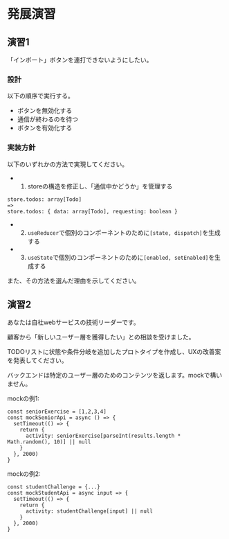 # 発展演習

## 演習1

「インポート」ボタンを連打できないようにしたい。

### 設計

以下の順序で実行する。
- ボタンを無効化する
- 通信が終わるのを待つ
- ボタンを有効化する

### 実装方針

以下のいずれかの方法で実現してください。
- 1. storeの構造を修正し、「通信中かどうか」を管理する
```
store.todos: array[Todo]
=>
store.todos: { data: array[Todo], requesting: boolean }
```
- 2. `useReducer`で個別のコンポーネントのために`[state, dispatch]`を生成する
- 3. `useState`で個別のコンポーネントのために`[enabled, setEnabled]`を生成する

また、その方法を選んだ理由を示してください。

## 演習2

あなたは自社webサービスの技術リーダーです。

顧客から「新しいユーザー層を獲得したい」との相談を受けました。

TODOリストに状態や条件分岐を追加したプロトタイプを作成し、UXの改善案を発表してください。

バックエンドは特定のユーザー層のためのコンテンツを返します。mockで構いません。

mockの例1:
```
const seniorExercise = [1,2,3,4]
const mockSeniorApi = async () => {
  setTimeout(() => {
    return {
      activity: seniorExercise[parseInt(results.length * Math.random(), 10)] || null
    }
  }, 2000)
}
```

mockの例2:
```
const studentChallenge = {...}
const mockStudentApi = async input => {
  setTimeout(() => {
    return {
      activity: studentChallenge[input] || null
    }
  }, 2000)
}
```
